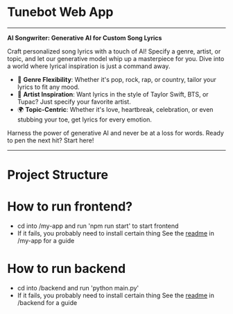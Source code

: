 # Tunebot Web App

---

**AI Songwriter: Generative AI for Custom Song Lyrics**

Craft personalized song lyrics with a touch of AI! Specify a genre, artist, or topic, and let our generative model whip up a masterpiece for you. Dive into a world where lyrical inspiration is just a command away.

- 🎵 **Genre Flexibility**: Whether it's pop, rock, rap, or country, tailor your lyrics to fit any mood.
- 🎤 **Artist Inspiration**: Want lyrics in the style of Taylor Swift, BTS, or Tupac? Just specify your favorite artist.
- 🌍 **Topic-Centric**: Whether it's love, heartbreak, celebration, or even stubbing your toe, get lyrics for every emotion.

Harness the power of generative AI and never be at a loss for words. Ready to pen the next hit? Start here!

---


# Project Structure


# How to run frontend? 
- cd into /my-app and run 'npm run start' to start frontend
- If it fails, you probably need to install certain thing 
See the [readme](https://github.com/mumichians/TuneBot-WebApp/tree/main/my-app/README.md) in /my-app for a guide

# How to run backend
- cd into /backend and run 'python main.py'
- If it fails, you probably need to install certain thing 
See the [readme](https://github.com/mumichians/TuneBot-WebApp/tree/main/backend/README.md) in /backend for a guide

